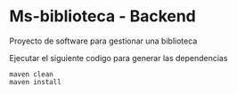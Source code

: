 # Ms-biblioteca - Backend
Proyecto de software para gestionar una biblioteca

Ejecutar el siguiente codigo para generar las dependencias

```
maven clean
maven install 
 
